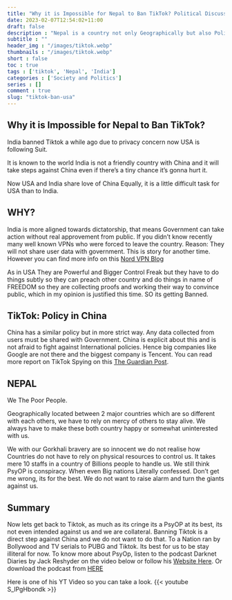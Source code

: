 ```yaml
---
title: "Why it is Impossible for Nepal to Ban TikTok? Political Discussion!"
date: 2023-02-07T12:54:02+11:00
draft: false
description : "Nepal is a country not only Geographically but also Politically divided between Eastern and Western Politics. Being in the centre may help us in some cases, in others we have to trade very carefully. When the Major country like USA and our own neighbor India are standing up against China we kinda have to shut up."
subtitle : ""
header_img : "/images/tiktok.webp"
thumbnails : "/images/tiktok.webp"
short : false
toc : true
tags : ['tiktok', 'Nepal', 'India']
categories : ['Society and Politics']
series : []
comment : true
slug: "tiktok-ban-usa"
---
```


## Why it is Impossible for Nepal to Ban TikTok?

India banned Tiktok a while ago due to privacy concern now USA is following Suit.

It is known to the world India is not a friendly country with China and it will take steps against China even if there’s a tiny chance it’s gonna hurt it.

Now USA and India share love of China Equally, it is a little difficult task for USA than to India.

## WHY?

India is more aligned towards dictatorship, that means Government can take action without real approvement from public. If you didn’t know recently many well known VPNs who were forced to leave the country. Reason: They will not share user data with government. This is story for another time. However you can find more info on this [Nord VPN Blog](https://nordvpn.com/blog/indian-servers-removal/)

As in USA They are Powerful and Bigger Control Freak but they have to do things subtly so they can preach other country and do things in name of FREEDOM so they are collecting proofs and working their way to convince public, which in my opinion is justified this time. SO its getting Banned.

## TikTok: Policy in China

China has a similar policy but in more strict way. Any data collected from users must be shared with Government. China is explicit about this and is not afraid to fight against International policies. Hence big companies like Google are not there and the biggest company is Tencent.
You can read more report on TikTok Spying on this [The Guardian Post](https://www.theguardian.com/technology/2022/dec/22/tiktok-bytedance-workers-fired-data-access-journalists).

## NEPAL

We The Poor People.

Geographically located between 2 major countries which are so different with each others, we have to rely on mercy of others to stay alive. We always have to make these both country happy or somewhat uninterested with us.

We with our Gorkhali bravery are so innocent we do not realise how Countries do not have to rely on physical resources to control us. It takes mere 10 staffs in a country of Billions people to handle us. We still think PsyOP is conspiracy. When even Big nations Literally confessed. Don’t get me wrong, its for the best. We do not want to raise alarm and turn the giants against us.

## Summary

Now lets get back to Tiktok, as much as its cringe its a PsyOP at its best, its not even intended against us and we are collateral.
Banning Tiktok is a direct step against China and we do not want to do that.
To a Nation ran by Bollywood and TV serials to PUBG and Tiktok. Its best for us to be stay illiteral for now.
To know more about PsyOp, listen to the podcast Darknet Diaries by Jack Reshyder on the video below or follow his [Website Here](https://darknetdiaries.com/episode/65/).
Or download the podcast from [HERE](https://traffic.megaphone.fm/ADV6390502125.mp3)

Here is one of his YT Video so you can take a look.
{{< youtube S_lPgHbondk >}}
